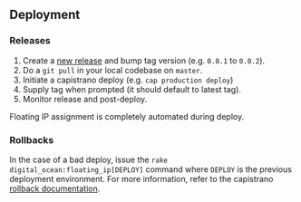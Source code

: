 ## Deployment

### Releases

1. Create a [new release][2] and bump tag version (e.g. `0.0.1` to `0.0.2`).
2. Do a `git pull` in your local codebase on `master`.
3. Initiate a capistrano deploy (e.g. `cap production deploy`)
4. Supply tag when prompted (it should default to latest tag).
5. Monitor release and post-deploy.

Floating IP assignment is completely automated during deploy.

### Rollbacks

In the case of a bad deploy, issue the `rake digital_ocean:floating_ip[DEPLOY]`
command where `DEPLOY` is the previous deployment environment. For more
information, refer to the capistrano [rollback documentation][1].

[1]: https://capistranorb.com/documentation/getting-started/rollbacks/
[2]: https://github.com/kineticdial/quasars/releases/new

